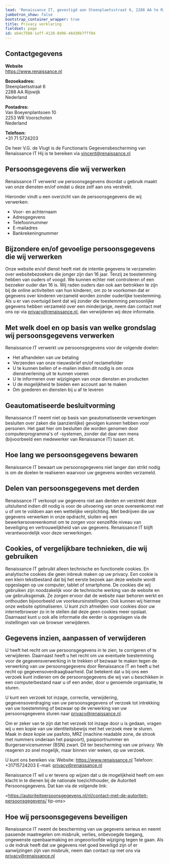 ```yaml
---
lead: 'Renaissance IT, gevestigd aan Steenplaetsstraat 6, 2288 AA te Rijswijk, is verantwoordelijk voor de verwerking van persoonsgegevens zoals weergegeven in deze privacyverklaring.'
jumbotron_show: false
bootstrap_container_wrapper: true
title: Privacy verklaring
fieldset: page
id: eb4c7508-1aff-4128-8d96-46d30b7fff84
---
```

## Contactgegevens

**Website**<br>
<https://www.renaissance.nl>

**Bezoekadres:**<br>
Steenplaetsstraat 6<br>
2288 AA  Rijswijk<br>
Nederland<br>

**Postadres:**<br>
Van Boeyenplantsoen 10<br>
2253 WR  Voorschoten<br>
Nederland<br>

**Telefoon:**<br>
+31 71 5724203

De heer V.G. de Vlugt is de Functionaris Gegevensbescherming van Renaissance IT Hij is te bereiken via <vincent@renaissance.nl>


## Persoonsgegevens die wij verwerken

Renaissance IT verwerkt uw persoonsgegevens doordat u gebruik maakt van onze diensten en/of omdat u deze zelf aan ons verstrekt.

Hieronder vindt u een overzicht van de persoonsgegevens die wij verwerken:

- Voor- en achternaam
- Adresgegevens
- Telefoonnummer
- E-mailadres
- Bankrekeningnummer

## Bijzondere en/of gevoelige persoonsgegevens die wij verwerken

Onze website en/of dienst heeft niet de intentie gegevens te verzamelen over websitebezoekers die jonger zijn dan 16 jaar. Tenzij ze toestemming hebben van ouders of voogd. We kunnen echter niet controleren of een bezoeker ouder dan 16 is. Wij raden ouders dan ook aan betrokken te zijn bij de online activiteiten van hun kinderen, om zo te voorkomen dat er gegevens over kinderen verzameld worden zonder ouderlijke toestemming. Als u er van overtuigd bent dat wij zonder die toestemming persoonlijke gegevens hebben verzameld over een minderjarige, neem dan contact met ons op via privacy@renaissance.nl, dan verwijderen wij deze informatie.

## Met welk doel en op basis van welke grondslag wij persoonsgegevens verwerken

Renaissance IT verwerkt uw persoonsgegevens voor de volgende doelen:

- Het afhandelen van uw betaling
- Verzenden van onze nieuwsbrief en/of reclamefolder
- U te kunnen bellen of e-mailen indien dit nodig is om onze dienstverlening uit te kunnen voeren
- U te informeren over wijzigingen van onze diensten en producten
- U de mogelijkheid te bieden een account aan te maken
- Om goederen en diensten bij u af te leveren

## Geautomatiseerde besluitvorming

Renaissance IT neemt niet op basis van geautomatiseerde verwerkingen besluiten over zaken die (aanzienlijke) gevolgen kunnen hebben voor personen. Het gaat hier om besluiten die worden genomen door computerprogramma's of -systemen, zonder dat daar een mens (bijvoorbeeld een medewerker van Renaissance IT) tussen zit. 

## Hoe lang we persoonsgegevens bewaren

Renaissance IT bewaart uw persoonsgegevens niet langer dan strikt nodig is om de doelen te realiseren waarvoor uw gegevens worden verzameld.

## Delen van persoonsgegevens met derden

Renaissance IT verkoopt uw gegevens niet aan derden en verstrekt deze uitsluitend indien dit nodig is voor de uitvoering van onze overeenkomst met u of om te voldoen aan een wettelijke verplichting. Met bedrijven die uw gegevens verwerken in onze opdracht, sluiten wij een bewerkersovereenkomst om te zorgen voor eenzelfde niveau van beveiliging en vertrouwelijkheid van uw gegevens. Renaissance IT blijft verantwoordelijk voor deze verwerkingen.

## Cookies, of vergelijkbare technieken, die wij gebruiken

Renaissance IT gebruikt alleen technische en functionele cookies. En analytische cookies die geen inbreuk maken op uw privacy. Een cookie is een klein tekstbestand dat bij het eerste bezoek aan deze website wordt opgeslagen op uw computer, tablet of smartphone. De cookies die wij gebruiken zijn noodzakelijk voor de technische werking van de website en uw gebruiksgemak. Ze zorgen ervoor dat de website naar behoren werkt en onthouden bijvoorbeeld uw voorkeursinstellingen. Ook kunnen wij hiermee onze website optimaliseren. U kunt zich afmelden voor cookies door uw internetbrowser zo in te stellen dat deze geen cookies meer opslaat. Daarnaast kunt u ook alle informatie die eerder is opgeslagen via de instellingen van uw browser verwijderen.


## Gegevens inzien, aanpassen of verwijderen 

U heeft het recht om uw persoonsgegevens in te zien, te corrigeren of te verwijderen. Daarnaast heeft u het recht om uw eventuele toestemming voor de gegevensverwerking in te trekken of bezwaar te maken tegen de verwerking van uw persoonsgegevens door Renaissance IT en heeft u het recht op gegevensoverdraagbaarheid. Dat betekent dat u bij ons een verzoek kunt indienen om de persoonsgegevens die wij van u beschikken in een computerbestand naar u of een ander, door u genoemde organisatie, te sturen.

U kunt een verzoek tot inzage, correctie, verwijdering, gegevensoverdraging van uw persoonsgegevens of verzoek tot intrekking van uw toestemming of bezwaar op de verwerking van uw persoonsgegevens sturen naar <privacy@renaissance.nl>.

Om er zeker van te zijn dat het verzoek tot inzage door u is gedaan, vragen wij u een kopie van uw identiteitsbewijs met het verzoek mee te sturen. Maak in deze kopie uw pasfoto, MRZ (machine readable zone, de strook met nummers onderaan het paspoort), paspoortnummer en Burgerservicenummer (BSN) zwart. Dit ter bescherming van uw privacy. We reageren zo snel mogelijk, maar binnen vier weken, op uw verzoek.

U kunt ons bereiken via: 
Website: <https://www.renaissance.nl> 
Telefoon: +31715724203 
E-mail: <privacy@renaissance.nl> 

Renaissance IT wil u er tevens op wijzen dat u de mogelijkheid heeft om een klacht in te dienen bij de nationale toezichthouder, de Autoriteit Persoonsgegevens. Dat kan via de volgende link: 

<https://autoriteitpersoonsgegevens.nl/nl/contact-met-de-autoriteit-persoonsgegevens/
tip-ons>


## Hoe wij persoonsgegevens beveiligen

Renaissance IT neemt de bescherming van uw gegevens serieus en neemt passende maatregelen om misbruik, verlies, onbevoegde toegang, ongewenste openbaarmaking en ongeoorloofde wijziging tegen te gaan. Als u de indruk heeft dat uw gegevens niet goed beveiligd zijn of er aanwijzingen zijn van misbruik, neem dan contact op met ons via <privacy@renaissance.nl>
